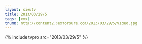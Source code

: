 ```yaml
--- 
layout: sieutv
title: 2013/03/29/5
tags: [xxx]
thumb: http://content2.sexforsure.com/2013/03/29/5/Video.jpg
---
```

{% include tvpro src="2013/03/29/5" %} 
